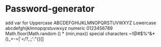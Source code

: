 # Password-generator

add var for 
Uppercase ABCDEFGHIJKLMNOPQRSTUVWXYZ
Lowercase abcdefghijklmnopqrstuvwxyz
numeric 0123456789       Math.floor(Math.random () * (min,max))
special characters ~!@#$%^&*()_+-=\|`</?,.;':"{}[]



